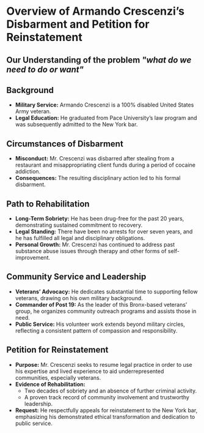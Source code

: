 # Overview of Armando Crescenzi’s Disbarment and Petition for Reinstatement

## Our Understanding of the problem **_"what do we need to do or want"_**

## Background

- **Military Service:** Armando Crescenzi is a 100% disabled United States Army veteran.
- **Legal Education:** He graduated from Pace University’s law program and was subsequently admitted to the New York bar.

## Circumstances of Disbarment

- **Misconduct:** Mr. Crescenzi was disbarred after stealing from a restaurant and misappropriating client funds during a period of cocaine addiction.
- **Consequences:** The resulting disciplinary action led to his formal disbarment.

## Path to Rehabilitation

- **Long-Term Sobriety:** He has been drug-free for the past 20 years, demonstrating sustained commitment to recovery.
- **Legal Standing:** There have been no arrests for over seven years, and he has fulfilled all legal and disciplinary obligations.
- **Personal Growth:** Mr. Crescenzi has continued to address past substance abuse issues through therapy and other forms of self-improvement.

## Community Service and Leadership

- **Veterans’ Advocacy:** He dedicates substantial time to supporting fellow veterans, drawing on his own military background.
- **Commander of Post 19:** As the leader of this Bronx-based veterans’ group, he organizes community outreach programs and assists those in need.
- **Public Service:** His volunteer work extends beyond military circles, reflecting a consistent pattern of compassion and responsibility.

## Petition for Reinstatement

- **Purpose:** Mr. Crescenzi seeks to resume legal practice in order to use his expertise and lived experience to aid underrepresented communities, especially veterans.
- **Evidence of Rehabilitation:**
  - Two decades of sobriety and an absence of further criminal activity.
  - A proven track record of community involvement and trustworthy leadership.
- **Request:** He respectfully appeals for reinstatement to the New York bar, emphasizing his demonstrated ethical transformation and dedication to public service.
